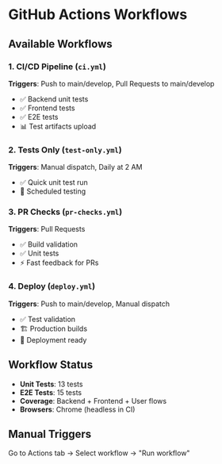 # GitHub Actions Workflows

## Available Workflows

### 1. CI/CD Pipeline (`ci.yml`)
**Triggers**: Push to main/develop, Pull Requests to main/develop
- ✅ Backend unit tests
- ✅ Frontend tests  
- ✅ E2E tests
- 📊 Test artifacts upload

### 2. Tests Only (`test-only.yml`)
**Triggers**: Manual dispatch, Daily at 2 AM
- ✅ Quick unit test run
- 🔄 Scheduled testing

### 3. PR Checks (`pr-checks.yml`)
**Triggers**: Pull Requests
- ✅ Build validation
- ✅ Unit tests
- ⚡ Fast feedback for PRs

### 4. Deploy (`deploy.yml`)
**Triggers**: Push to main/develop, Manual dispatch
- ✅ Test validation
- 🏗️ Production builds
- 🚀 Deployment ready

## Workflow Status
- **Unit Tests**: 13 tests
- **E2E Tests**: 15 tests
- **Coverage**: Backend + Frontend + User flows
- **Browsers**: Chrome (headless in CI)

## Manual Triggers
Go to Actions tab → Select workflow → "Run workflow"